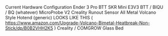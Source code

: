 Current Hardware Configuration Ender 3 Pro BTT SKR Mini E3V3 BTT / BIQU / BQ (whatever) MicroProbe V2 Creality Runout Sensor All Metal Volcano Style Hotend (generic) LOOKS LIKE THIS ( https://www.amazon.com/Upgrade-Volcano-Bimetal-Heatbreak-Non-Stick/dp/B0B2VHH2K5 ) Creality / COMGROW Glass Bed
